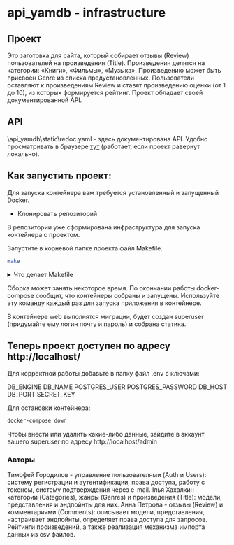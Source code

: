 # api_yamdb - infrastructure

## Проект
Это заготовка для сайта, который собирает отзывы (Review) пользователей на произведения (Title). Произведения делятся на категории: «Книги», «Фильмы», «Музыка». 
Произведению может быть присвоен Genre из списка предустановленных. Пользователи оставляют к произведениям Review и ставят произведению оценки (от 1 до 10), из которых формируется рейтинг.
Проект обладает своей документированной API.


## API
\api_yamdb\static\redoc.yaml - здесь документирована API. Удобно просматривать в браузере [тут](http://127.0.0.1:8000/redoc/) (работает, если проект равернут локально).


## Как запустить проект:

Для запуска контейнера вам требуется установленный и запущенный Docker.

* Клонировать репозиторий

В репозитории уже сформирована инфраструктура для запуска контейнера с проектом.

Запустите в корневой папке проекта файл Makefile.

```bash
make
```


<details>
  <summary>Что делает Makefile</summary>
  
    * Из папки INFRA_SP2/infra запустите bash команду:
    ```bash
    docker-compose up -d
    ```

    * Выполните поочерёдно:
    
    ```bash
    docker-compose exec web python manage.py migrate
    docker-compose exec web python manage.py createsuperuser
    docker-compose exec web python manage.py collectstatic --no-input
    ```
</details>

Сборка может занять некоторое время. По окончании работы docker-compose сообщит, что контейнеры собраны и запущены. Используйте эту команду каждый раз для запуска приложения в контейнере.

В контейнере web выполнятся миграции, будет создан superuser (придумайте ему логин почту и пароль) и собрана статика.

Теперь проект доступен по адресу http://localhost/
---

Для корректной работы добавьте в папку файл .env с ключами:

DB_ENGINE
DB_NAME
POSTGRES_USER
POSTGRES_PASSWORD
DB_HOST
DB_PORT
SECRET_KEY

Для остановки контейнера:
```bash
docker-compose down
```

Чтобы внести или удалить какие-либо данные, зайдите в аккаунт вашего superuser по адресу http://localhost/admin

### Авторы
Тимофей Городилов - управление пользователями (Auth и Users): систему регистрации и аутентификации, права доступа, работу с токеном, систему подтверждения через e-mail.
Iлья Хахалкин - категории (Categories), жанры (Genres) и произведения (Title): модели, представления и эндпойнты для них.
Анна Петрова - отзывы (Review) и комментариями (Comments): описывает модели, представления, настраивает эндпойнты, определяет права доступа для запросов. Рейтинги произведений, а также реализация механизма импорта данных из csv файлов.


